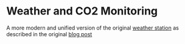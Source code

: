 # Weather and CO2 Monitoring

A more modern and unified version of the original [weather station](https://github.com/yuvadm/weather-station/) as described in the original [blog post](https://yuv.al/blog/home-weather-station/)

